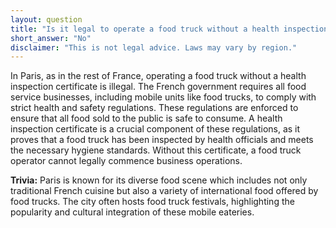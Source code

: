 ```yaml
---
layout: question
title: "Is it legal to operate a food truck without a health inspection certificate in Paris?"
short_answer: "No"
disclaimer: "This is not legal advice. Laws may vary by region."
---
```


In Paris, as in the rest of France, operating a food truck without a health inspection certificate is illegal. The French government requires all food service businesses, including mobile units like food trucks, to comply with strict health and safety regulations. These regulations are enforced to ensure that all food sold to the public is safe to consume. A health inspection certificate is a crucial component of these regulations, as it proves that a food truck has been inspected by health officials and meets the necessary hygiene standards. Without this certificate, a food truck operator cannot legally commence business operations.

**Trivia:** Paris is known for its diverse food scene which includes not only traditional French cuisine but also a variety of international food offered by food trucks. The city often hosts food truck festivals, highlighting the popularity and cultural integration of these mobile eateries.
